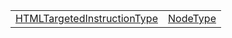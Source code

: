 |                                                                                              |                                                |
| -------------------------------------------------------------------------------------------- | ---------------------------------------------- |
| [HTMLTargetedInstructionType](/runtime-html/enum/definitions/htmltargetedinstructiontype.md) | [NodeType](/runtime-html/enum/dom/nodetype.md) |